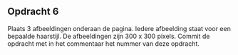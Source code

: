## Opdracht 6
Plaats 3 afbeeldingen onderaan de pagina.
Iedere afbeelding staat voor een bepaalde haarstijl.
De afbeeldingen zijn 300 x 300 pixels.
Commit de opdracht met in het commentaar het nummer van deze opdracht. 

